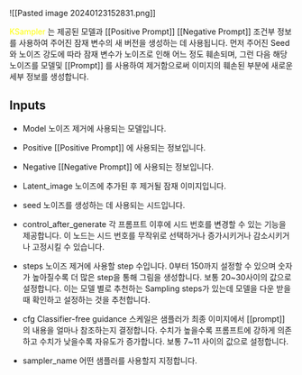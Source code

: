 ![[Pasted image 20240123152831.png]]

<font color="#ffff00">KSampler</font> 는 제공된 모델과 [[Positive Prompt]] [[Negative Prompt]] 조건부 정보를 사용하여 주어진 잠재 변수의 새 버전을 생성하는 데 사용됩니다. 먼저 주어진 Seed와 노이즈 강도에 따라 잠재 변수가 노이즈로 인해 어느 정도 훼손되며, 그런 다음 해당 노이즈를 모델및 [[Prompt]] 를 사용하여 제거함으로써 이미지의 훼손된 부분에 새로운 세부 정보를 생성합니다.

## Inputs

- Model
	노이즈 제거에 사용되는 모델입니다.

- Positive
	[[Positive Prompt]] 에 사용되는 정보입니다.

- Negative
	[[Negative Prompt]] 에 사용되는 정보입니다.

- Latent_image
	노이즈에 추가된 후 제거될 잠재 이미지입니다.

- seed
	노이즈를 생성하는 데 사용되는 시드입니다.

- control_after_generate
	 각 프롬프트 이후에 시드 번호를 변경할 수 있는 기능을 제공합니다. 이 노드는 시드 번호를 무작위로 선택하거나 증가시키거나 감소시키거나 고정시킬 수 있습니다.

- steps
	노이즈 제거에 사용할 step 수입니다. 0부터 150까지 설정할 수 있으며 숫자가 높아질수록 더 많은 step을 통해 그림을 생성합니다. 보통 20~30사이의 값으로 설정합니다.
	이는 모델 별로 추천하는 Sampling steps가 있는데 모델을 다운 받을 때 확인하고 설정하는 것을 추천합니다.

- cfg
	Classifier-free guidance 스케일은 샘플러가 최종 이미지에서 [[prompt]] 의 내용을 얼마나 참조하는지 결정합니다. 수치가 높을수록 프롬프트에 강하게 의존하고 수치가 낮을수록 자유도가 증가합니다. 보통 7~11 사이의 값으로 설정합니다.

- sampler_name
	어떤 샘플러를 사용할지 지정합니다. 
